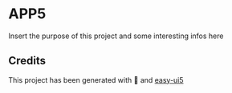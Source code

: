 # APP5

Insert the purpose of this project and some interesting infos here

## Credits

This project has been generated with 💙 and [easy-ui5](https://github.com/SAP)
